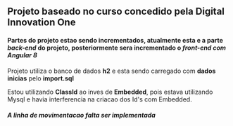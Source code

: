 ## Projeto baseado no curso concedido pela Digital Innovation One

#### Partes do projeto estao sendo incrementados, atualmente esta e a parte *back-end* do projeto, posteriormente sera incrementado o *front-end com Angular 8*

Projeto utiliza o banco de dados **h2** e esta sendo carregado com **dados inicias** pelo **import.sql**

Estou utilizando **ClassId** ao inves de **Embedded**, pois estava utilizando Mysql e havia interferencia na criacao dos Id's com Embedded.

##### A linha de *movimentacao* falta ser implementada
